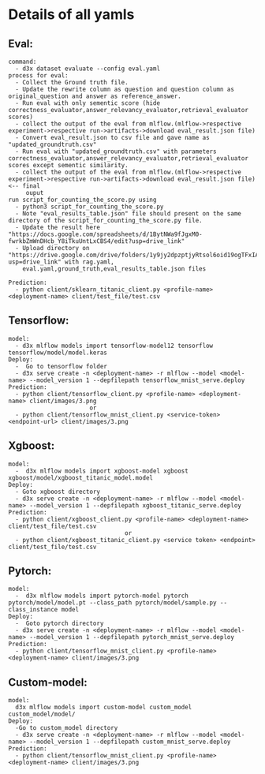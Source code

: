 # Details of all yamls

  ## Eval:
    command:
      - d3x dataset evaluate --config eval.yaml
    process for eval:
      - Collect the Ground truth file.
      - Update the rewrite column as question and question column as original_question and answer as reference_answer.
      - Run eval with only sementic score (hide correctness_evaluator,answer_relevancy_evaluator,retrieval_evaluator scores)
      - collect the output of the eval from mlflow.(mlflow->respective experiment->respective run->artifacts->download eval_result.json file)
      - Convert eval_result.json to csv file and gave name as "updated_groundtruth.csv"
      - Run eval with "updated_groundtruth.csv" with parameters correctness_evaluator,answer_relevancy_evaluator,retrieval_evaluator scores except sementic similarity.
      - collect the output of the eval from mlflow.(mlflow->respective experiment->respective run->artifacts->download eval_result.json file) <-- final 
         ouput
    run script_for_counting_the_score.py using
      - python3 script_for_counting_the_score.py
      - Note "eval_results_table.json" file should present on the same directory of the script_for_counting_the_score.py file.
      - Update the result here "https://docs.google.com/spreadsheets/d/1BytNWa9fJgxM0-fwrkbZmWnDHcb_Y8iTkuUntLxCBS4/edit?usp=drive_link" 
      - Upload directory on "https://drive.google.com/drive/folders/1y9jy2dpzptjyRtsol6oid19ogTFxIAFe?usp=drive_link" with rag.yaml,          
        eval.yaml,ground_truth,eval_results_table.json files
      
    Prediction:
      - python client/sklearn_titanic_client.py <profile-name> <deployment-name> client/test_file/test.csv
 ## Tensorflow:
    model:
      - d3x mlflow models import tensorflow-model12 tensorflow tensorflow/model/model.keras
    Deploy:
      -  Go to tensorflow folder
      - d3x serve create -n <deployment-name> -r mlflow --model <model-name> --model_version 1 --depfilepath tensorflow_mnist_serve.deploy
    Prediction:
      - python client/tensorflow_client.py <profile-name> <deployment-name> client/images/3.png
                           or
      - python client/tensorflow_mnist_client.py <service-token> <endpoint-url> client/images/3.png
 ## Xgboost:
    model:
      -  d3x mlflow models import xgboost-model xgboost xgboost/model/xgboost_titanic_model.model
    Deploy:
      - Goto xgboost directory
      - d3x serve create -n <deployment-name> -r mlflow --model <model-name> --model_version 1 --depfilepath xgboost_titanic_serve.deploy
    Prediction:
      - python client/xgboost_client.py <profile-name> <deployment-name> client/test_file/test.csv
                                     or
      - python client/xgboost_titanic_client.py <service token> <endpoint> client/test_file/test.csv
  ## Pytorch:
    model:
      -  d3x mlflow models import pytorch-model pytorch pytorch/model/model.pt --class_path pytorch/model/sample.py --class_instance model
    Deploy:
      -  Goto pytorch directory
      - d3x serve create -n <deployment-name> -r mlflow --model <model-name> --model_version 1 --depfilepath pytorch_mnist_serve.deploy
    Prediction:
      - python client/tensorflow_mnist_client.py <profile-name> <deployment-name> client/images/3.png
  ## Custom-model:
    model:
      d3x mlflow models import custom-model custom_model custom_model/model/
    Deploy:
      -Go to custom_model directory
      - d3x serve create -n <deployment-name> -r mlflow --model <model-name> --model_version 1 --depfilepath custom_mnist_serve.deploy
    Prediction:
      - python client/tensorflow_mnist_client.py <profile-name> <deployment-name> client/images/3.png
  
